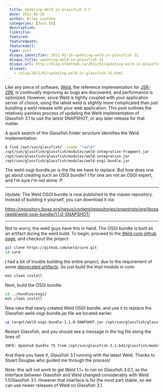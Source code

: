 ```yaml
---
  title: Updating Weld in Glassfish 3.1
  date: 2011-02-16
  author: Brian Leathem
  categories: [Java EE]
  description:
  linktitle:
  featured:
  featuredpath:
  featuredalt:
  type: post
  disqus_identifier: 2011-02-16-updating-weld-in-glassfish-31
  disqus_title: updating-weld-in-glassfish-31
  disqus_url: http://blog.bleathem.ca/2011/02/updating-weld-in-glassfish-31.html
  aliases:
    - /blog/2011/02/updating-weld-in-glassfish-31.html
---
```


Like any piece of software, <a href="http://seamframework.org/Weld">Weld</a>, the reference implementation for <a href="http://jcp.org/en/jsr/detail?id=299">JSR-299</a>, is continually improving as bugs are discovered, and performance is optimized.  However, since Weld is tightly coupled with your application server of choice, using the latest weld is slightly more complicated than just bundling a weld release with your web application.  This post outlines the relatively painless process of updating the Weld implementation of Glassfish 3.1 to use the latest SNAPSHOT, or any later release for that matter.

A quick search of the Glassfish folder structure identifies the Weld implementation:

```bash
$ find /opt/sun/glassfish/ -iname '*weld*'
/opt/sun/glassfish/glassfish/modules/weld-integration-fragment.jar
/opt/sun/glassfish/glassfish/modules/weld-integration.jar
/opt/sun/glassfish/glassfish/modules/weld-osgi-bundle.jar
```

The weld-osgi-bundle.jar is the file we have to replace.  But how does one go about creating such an OSGI bundle?  I for one am not an OSGI expert, and I'm sure I'm not alone :P

<hr/>

Update: The Weld OSGI bundle is now published to the maven repository.  Instead of building it yourself, you can download it via:

<a href="https://repository.jboss.org/nexus/content/repositories/snapshots/org/jboss/weld/weld-osgi-bundle/1.1.0-SNAPSHOT/">https://repository.jboss.org/nexus/content/repositories/snapshots/org/jboss/weld/weld-osgi-bundle/1.1.0-SNAPSHOT/</a>

<hr/>

Not to worry, the weld guys have this in hand.  The OSGI bundle is built as an artifact during the weld build.  To begin, proceed to the<a href="https://github.com/weld/core"> Weld core github page</a>,  and checkout the project:

```bash
git clone https://github.com/weld/core.git
cd core
```

I had a bit of trouble building the entire project, due to the requirement of some <a href="http://community.jboss.org/wiki/MavenGettingStarted-Developers">deprecated artifacts</a>.  So just build the impl module in core:

```bash
mvn clean install
```

Next, build the OSGI bundle:

```bash
cd ../bundles/osgi/
mvn clean install
```

Now take that newly created Weld OSGI bundle, and use it to replace the Glassfish weld-osgi-bundle.jar file we located earlier.

```bash
cp target/weld-osgi-bundle-1.1.0-SNAPSHOT.jar /opt/sun/glassfish/glassfish/modules/weld-osgi-bundle.jar
```

Restart Glassfish, and you should see a message in the log file along the lines of:

```bash
INFO: Updated bundle 75 from /opt/sun/glassfish-3.1-b41/glassfish/modules/weld-osgi-bundle.jar
```

And there you have it, Glassfish 3.1 running with the latest Weld.  Thanks to Stuart Douglas who guided me through the process!

Note: this will not work to get Weld 1.1+ to run on Glassfish 3.0.1, as the interface between Glassfish and Weld changed considerably with Weld 1.1/Glassfish 3.1.  However that interface is for the most part stable, so we can use newer releases of Weld on Glassfish 3.1.
